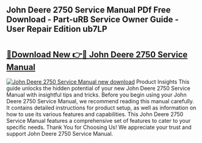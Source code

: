 ## John Deere 2750 Service Manual PDf Free Download - Part-uRB Service Owner Guide - User Repair Edition ub7LP

# <h2><a href="http://bc90842.oget.top/?id=John+Deere+2750+Service+Manual">🔗Download New 👉🔴 John Deere 2750 Service Manual</a></h2>

[![John Deere 2750 Service Manual new download](https://i.imgur.com/5g1atiW.png)](http://bc90842.oget.top/?id=John+Deere+2750+Service+Manual)
Product Insights This guide unlocks the hidden potential of your new John Deere 2750 Service Manual with insightful tips and tricks. Before you begin using your John Deere 2750 Service Manual, we recommend reading this manual carefully. It contains detailed instructions for product setup, as well as information on how to use its various features and capabilities. This John Deere 2750 Service Manual features a comprehensive set of features to cater to your specific needs. Thank You for Choosing Us! We appreciate your trust and support John Deere 2750 Service Manual.
